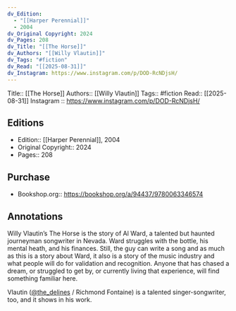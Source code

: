 ```yaml
---
dv_Edition:
  - "[[Harper Perennial]]"
  - 2004
dv_Original Copyright: 2024
dv_Pages: 208
dv_Title: "[[The Horse]]"
dv_Authors: "[[Willy Vlautin]]"
dv_Tags: "#fiction"
dv_Read: "[[2025-08-31]]"
dv_Instagram: https://www.instagram.com/p/DOD-RcNDjsH/
---
```

Title:: [[The Horse]]
Authors:: [[Willy Vlautin]]
Tags:: #fiction
Read:: [[2025-08-31]]
Instagram :: https://www.instagram.com/p/DOD-RcNDjsH/
## Editions
- Edition:: [[Harper Perennial]], 2004
- Original Copyright:: 2024 
- Pages:: 208

## Purchase
* Bookshop.org:: https://bookshop.org/a/94437/9780063346574
## Annotations
Willy Vlautin’s The Horse is the story of Al Ward, a talented but haunted journeyman songwriter in Nevada. Ward struggles with the bottle, his mental heath, and his finances. Still, the guy can write a song and as much as this is a story about Ward, it also is a story of the music industry and what people will do for validation and recognition. Anyone that has chased a dream, or struggled to get by, or currently living that experience, will find something familiar here.   
  
Vlautin ([@the_delines](https://www.instagram.com/the_delines/) / Richmond Fontaine) is a talented singer-songwriter, too, and it shows in his work.